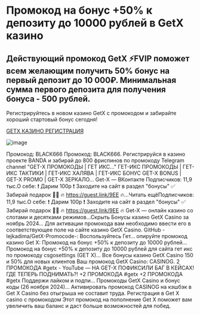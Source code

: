 # Промокод на бонус +50% к депозиту до 10000 рублей в GetX казино

## Действующий промокод GetX ⚡️FVIP поможет всем желающим получить 50% бонус на первый депозит до 10 000₽. Минимальная сумма первого депозита для получения бонуса - 500 рублей. 

Регистрируйтесь в новом казино GetX с промокодом и забирайте хороший стартовый бонус сегодня!

[GETX КАЗИНО РЕГИСТРАЦИЯ](https://linkcasino.ru/get-x)

![image](https://github.com/user-attachments/assets/01b210eb-dac3-4a05-b25e-47f9a61f8077)

Промокод: BLACK666 Промокод: BLACK666. Регистрируйся в казино проекте BANDA и забирай до 800 фриспинов по промокоду Telegram channel "GET-X ПРОМОКОДЫ | ГЕТ ИКС..." ГЕТ-ИКС ПРОМОКОДЫ | ГЕТ-ИКС ТАКТИКИ | ГЕТ-ИКС ХАЛЯВА | ГЕТ-ИКС БОНУС GET-X BONUS | GET-X PROMO | GET-X ЗЕРКАЛО... Get-X — ВКонтакте Подписчиков: 11,9 тыс.О себе: ❗ Дарим 100р ❗ Заходите на сайт в раздел "бонусы" ✅ Забирай подарок 🎁🔥 🔥 https://guest.link/9EE 🔥...Читать ещёПодписчиков: 11,9 тыс.О себе: ❗ Дарим 100р ❗ Заходите на сайт в раздел "бонусы" ✅ Забирай подарок 🎁🔥 🔥 https://guest.link/9EE 🔥 Get-X — онлайн казино со слотами и десятками режимов...Скрыть
Бонусы казино GetX Casino за ноябрь 2024... Для активации промокода вам необходимо ввести его в соответствующее поле на сайте казино GetX Casino.
GitHub - lejkadima/GetX-Promocode-: Воспользуйтесь Гет... опируйте промокод казино Get X: Промокод на бонус +50% к депозиту до 10000 рублей...
Промокод на бонус +50% к депозиту до 10000 рублей для сайта гет икс по промокоду csgosettings (GET X)...
Все бонусы казино GetX Casino 150 и 50% для новых клиентов Ваш промокод GetX Casino: CASINOG.
2 ПРОМОКОДА #getx - YouTube — НА GET-X ПОФИКСИЛИ БАГ В КЕЙСАХ! ГДЕ ТЕПЕРЬ ПОДНИМАТЬ?! +2 ПРОМОКОДА #getx
+2 ПРОМОКОДА #getx Поддержи лайком и подпи...
Промокоды GetX Casino и бонус коды (26 ноября 2024)...
Активировать промокод CASINOG на кэшбэк в Get X Casino без отыгрыша не составит труда.
Регистрация в Get X casino с промокодом Этот промокод на пополнение Get X поможет вам увеличить ваш баланс и даст больше возможностей для побед.
